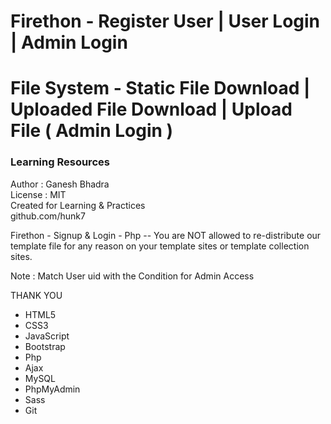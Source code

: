 # Firethon - Register User | User Login | Admin Login
# File System - Static File Download | Uploaded File Download | Upload File ( Admin Login )
### Learning Resources 
 Author : Ganesh Bhadra     
 License : MIT  
 Created for Learning & Practices  
 github.com/hunk7     

Firethon - Signup & Login - Php -- You are NOT allowed to re-distribute our template file for any reason on your template sites or template collection sites.

Note : Match User uid with the Condition for Admin Access

THANK YOU

- HTML5 
- CSS3
- JavaScript
- Bootstrap
- Php
- Ajax
- MySQL
- PhpMyAdmin
- Sass
- Git


